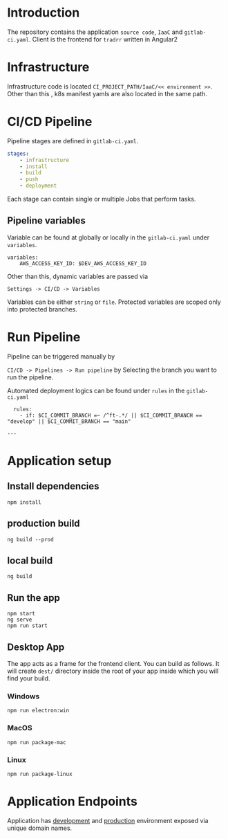 # Introduction
The repository contains the application `source code`, `IaaC` and `gitlab-ci.yaml`. Client is the frontend for `tradrr` written in Angular2

# Infrastructure
Infrastructure code is located `CI_PROJECT_PATH/IaaC/<< environment >>`. Other than this , k8s manifest yamls are also located in the same path.

# CI/CD Pipeline

Pipeline stages are defined in `gitlab-ci.yaml`.

```yaml
stages:
    - infrastructure
    - install
    - build
    - push
    - deployment
```

Each stage can contain single or multiple Jobs that perform tasks. 

## Pipeline variables

Variable can be found at globally or locally in the `gitlab-ci.yaml` under `variables`.

    variables:
    	AWS_ACCESS_KEY_ID: $DEV_AWS_ACCESS_KEY_ID

Other than this, dynamic variables are passed via

`Settings -> CI/CD -> Variables`

Variables can be either `string` or `file`. Protected variables are scoped only into protected branches.

# Run Pipeline

Pipeline can be triggered manually by

`CI/CD -> Pipelines -> Run pipeline` by Selecting the branch you want to run the  pipeline.

Automated deployment logics can be found under `rules`  in the   `gitlab-ci.yaml`

      rules:
        - if: $CI_COMMIT_BRANCH =~ /^ft-.*/ || $CI_COMMIT_BRANCH == "develop" || $CI_COMMIT_BRANCH == "main"
    
    ---

# Application setup
## Install dependencies 
`npm install`
## production build
`ng build --prod`
## local build
`ng build`
## Run the app

    npm start
    ng serve
    npm run start

## Desktop App
The app acts as a frame for the frontend client. You can build as follows. It will create `dest/` directory inside the root of your app inside which you will find your build.
### Windows
`npm run electron:win`
### MacOS
`npm run package-mac`
### Linux
`npm run package-linux`

# Application Endpoints

Application has [development](https://tradrr.dev "development") and [production](https://tradrr.app "production") environment exposed via unique domain names.